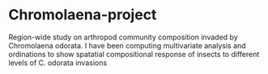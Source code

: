 # Chromolaena-project
Region-wide study on arthropod community composition invaded by Chromolaena odorata. 
I have been computing multivariate analysis and ordinations to show spatatial compositional response of insects to different levels of C. odorata invasions

